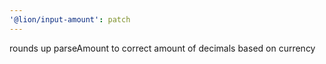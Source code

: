 ```yaml
---
'@lion/input-amount': patch
---
```


rounds up parseAmount to correct amount of decimals based on currency
